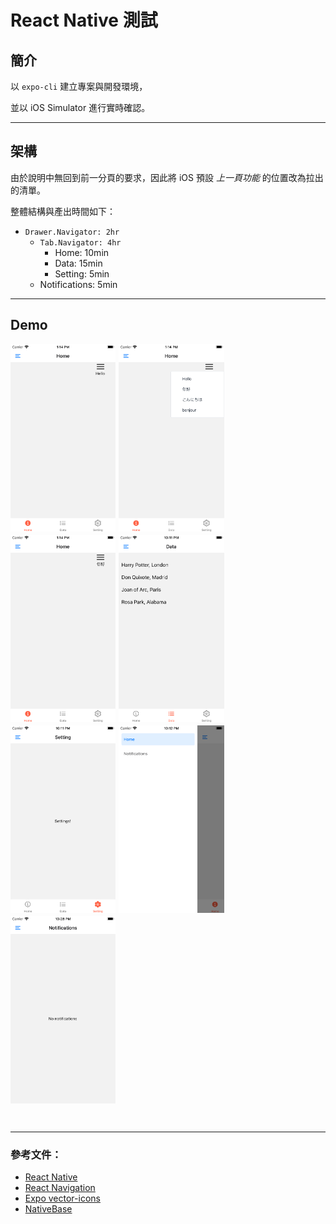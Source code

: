 # React Native 測試

## 簡介
以 `` expo-cli `` 建立專案與開發環境，

並以 iOS Simulator 進行實時確認。

<hr>

## 架構
由於說明中無回到前一分頁的要求，因此將 iOS 預設 *上一頁功能* 的位置改為拉出的清單。

整體結構與產出時間如下：

- `` Drawer.Navigator: 2hr ``
    - `` Tab.Navigator: 4hr ``
        - Home: 10min
        - Data: 15min
        - Setting: 5min
    - Notifications: 5min

<hr>

## Demo
<div style="display: flex;gap: 5px; flex-wrap: wrap">
  <img src="./demo/Home_default.png" height="300" />
  <img src="./demo/Home_onChanging.png" height="300" />
  <img src="./demo/Home_new.png" height="300" />
  <img src="./demo/Data.png" height="300" />
  <img src="./demo/Setting.png" height="300" />
  <img src="./demo/Drawer.png" height="300" />
  <img src="./demo/Notification.png" height="300" />
</div>

<br><hr>

### 參考文件：
- [React Native](https://reactnative.dev/docs/getting-started)
- [React Navigation](https://reactnavigation.org/docs/getting-started)
- [Expo vector-icons](https://icons.expo.fyi/)
- [NativeBase](https://nativebase.io/)

